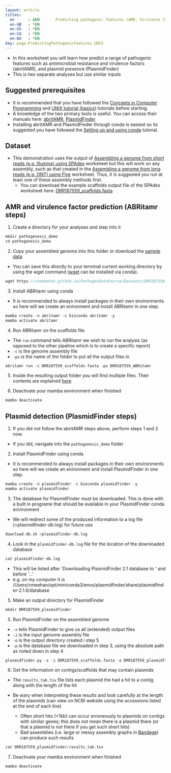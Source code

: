 ```yaml
---
layout: article
titles:
  en      : &EN       Predicting pathogenic features (AMR, Virulence factors, Plasmids) (via UNIX/conda)
  en-GB   : *EN
  en-US   : *EN
  en-CA   : *EN
  en-AU   : *EN
key: page-PredictingPathogenicFeatures_UNIX
---
```


*	In this worksheet you will learn how predict a range of pathogenic features such as antimicrobial resistance and virulence factors (abritAMR), and plasmid presence (PlasmidFinder)
* This is two separate analyses but use similar inputs


## Suggested prerequisites
* It is recommended that you have followed the [Concepts in Computer Programming](https://conmeehan.github.io/PathogenDataCourse/ConceptsInComputerProgramming) and [UNIX tutorial (basics)](https://conmeehan.github.io/UNIXtutorial) tutorials before starting.
* A knowledge of the two primary tools is useful. You can access their manuals here: [abritAMR](https://github.com/MDU-PHL/abritamr), [PlasmidFinder](https://bitbucket.org/genomicepidemiology/plasmidfinder/src/master/)
* Installing abritAMR and PlasmidFinder through conda is easiest so its suggested you have followed the [Setting up and using conda](https://conmeehan.github.io/PathogenDataCourse/CondaInstallAndUse) tutorial.

## Dataset
*	This demonstration uses the output of [Assembling a genome from short reads (e.g. Illumina) using SPAdes](https://conmeehan.github.io/PathogenDataCourse/Worksheets/GenomeAssembly_SPAdes) worksheet but this will work on any assembly, such as that created in the [Assembling a genome from long reads (e.g. ONT) using Flye](https://conmeehan.github.io/PathogenDataCourse/Worksheets/GenomeAssembly_Flye) worksheet. Thus, it is suggested you run at least one of these assembly methods first. 
	* You can download the example scaffolds output file of the SPAdes worksheet here: [DRR187559_scaffolds.fasta](https://conmeehan.github.io/PathogenDataCourse/Datasets/DRR187559_scaffolds.fasta)


## AMR and virulence factor prediction (ABRitamr steps)
1. Create a directory for your analyses and step into it
```c
mkdir pathogenesis_demo
cd pathogenesis_demo
```
2. Copy your assembled genome into this folder or download the [sample data](https://conmeehan.github.io/PathogenDataCourse/Datasets/DRR187559_scaffolds.fasta)
* You can save this directly to your terminal current working directory by using the wget command ([wget](https://anaconda.org/anaconda/wget) can be installed via conda).

```c
wget https://conmeehan.github.io/PathogenDataCourse/Datasets/DRR187559_scaffolds.fasta
```
3. Install ABRitamr using conda
  * It is recommended to always install packages in their own environments so here will we create an enironment and install ABRitamr in one step. 
```c
mamba create -n abritamr -c bioconda abritamr -y
mamba activate abritamr
```

4. Run ABRitamr on the scaffolds file
* The `run` command tells ABRitamr we wish to run the analysis (as opposed to the other pipeline which is to create a specific report)
* `-c` is the genome assembly file 
* `-px` is the name of the folder to put all the output files in
```c
abritamr run -c DRR187559_scaffolds.fasta -px DRR187559_ABRitamr
```

5. Inside the resulting output folder you will find multiple files. Their contents are explained [here](https://github.com/MDU-PHL/abritamr#abritamr-run)

6. Deactivate your mamba environment when finished
```c
mamba deactivate
```


## Plasmid detection (PlasmidFinder steps)
1. If you did not follow the abritAMR steps above, perform steps 1 and 2 now.
* If you did, navigate into the `pathogenesis_demo` folder

2. Install PlasmidFinder using conda
  * It is recommended to always install packages in their own environments so here will we create an enironment and install PlasmidFinder in one step. 
```c
mamba create -n plasmidfinder -c bioconda plasmidfinder -y
mamba activate plasmidfinder
```

3. The database for PlasmidFinder must be downloaded. This is done with a built in programe that should be available in your PlasmidFinder conda environment
* We will redirect some of the produced information to a log file (>plasmidfinder-db.log) for future use
```c
download-db.sh >plasmidfinder-db.log
```
4. Look in the `plasmidfinder-db.log` file for the location of the downloaded database
```c
cat plasmidfinder-db.log
```

* This will be listed after 'Downloading PlasmidFinder 2.1 database to ' and before '...'
* e.g. on my computer it is /Users/cmeehan/opt/miniconda3/envs/plasmidfinder/share/plasmidfinder-2.1.6/database

5. Make an output directory for PlasmidFinder
```c
mkdir DRR187559_plasmidfinder
```

5. Run PlasmidFinder on the assembled genome

* `-x` tells PlasmidFinder to give us all (extended) output files
* `-i` is the input genome assembly file
* `-o` is the output directory created i step 5
* `-p` is the database file we downloaded in step 3, using the absolute path as noted down in step 4

```c
plasmidfinder.py -x -i DRR187559_scaffolds.fasta -o DRR187559_plasmidfinder -p /Users/cmeehan/opt/miniconda3/envs/plasmidfinder/share/plasmidfinder-2.1.6/database
```

6. Get the information on contigs/scaffolds that may contain plasmids

* The `results_tab.tsv` file lists each plasmid the had a hit to a contig along with the length of the hit
* Be wary when interpreting these results and look carefully at the length of the plasmids (can view on NCBI website using the accessions listed at the end of each line)

	* Often short hits (<1kb) can occur erroneously to plasmids on contigs with similar genes; this does not mean there is a plasmid there (or that a plasmid is not there if you get such short hits)
	* Bad assemblies (i.e. large or messy assembly graphs in [Bandage](https://conmeehan.github.io/PathogenDataCourse/Worksheets/GenomeQC_BUSCO_Bandage)) can produce such results 

```c
cat DRR187559_plasmidfinder/results_tab.tsv
```

7. Deactivate your mamba environment when finished
```c
mamba deactivate
```

